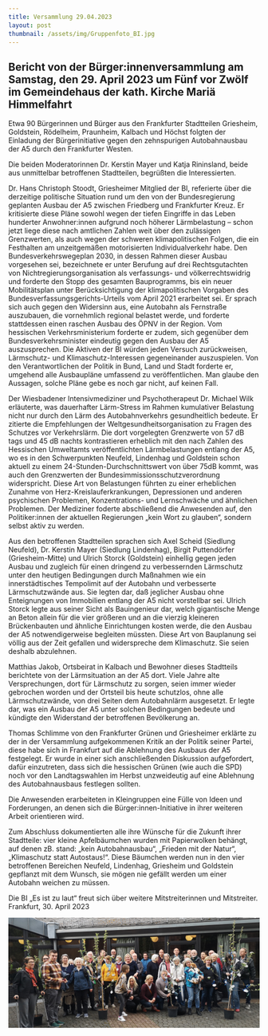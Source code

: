 ```yaml
---
title: Versammlung 29.04.2023
layout: post
thumbnail: /assets/img/Gruppenfoto_BI.jpg
---
```

## Bericht von der Bürger:innenversammlung am Samstag, den 29. April 2023 um Fünf vor Zwölf im Gemeindehaus der kath. Kirche Mariä Himmelfahrt

Etwa 90 Bürgerinnen und Bürger aus den Frankfurter Stadtteilen Griesheim, Goldstein, Rödelheim, Praunheim, Kalbach und Höchst folgten der Einladung der Bürgerinitiative gegen den zehnspurigen Autobahnausbau der A5 durch den Frankfurter Westen.

Die beiden Moderatorinnen Dr. Kerstin Mayer und Katja Rininsland, beide aus unmittelbar betroffenen Stadtteilen, begrüßten die Interessierten.

Dr. Hans Christoph Stoodt, Griesheimer Mitglied der BI, referierte über die derzeitige politische Situation rund um den von der Bundesregierung geplanten Ausbau der A5 zwischen Friedberg und Frankfurter Kreuz. Er kritisierte diese Pläne sowohl wegen der tiefen Eingriffe in das Leben hunderter Anwohner:innen aufgrund noch höherer Lärmbelastung – schon jetzt liege diese nach amtlichen Zahlen weit über den zulässigen Grenzwerten, als auch wegen der schweren klimapolitischen Folgen, die ein Festhalten am unzeitgemäßen motorisierten Individualverkehr habe. Den Bundesverkehrswegeplan 2030, in dessen Rahmen dieser Ausbau vorgesehen sei, bezeichnete er unter Berufung auf drei Rechtsgutachten von Nichtregierungsorganisation als verfassungs- und völkerrechtswidrig und forderte den Stopp des gesamten Bauprogramms, bis ein neuer Mobilitätsplan unter Berücksichtigung der klimapolitischen Vorgaben des Bundesverfassungsgerichts-Urteils vom April 2021 erarbeitet sei. Er sprach sich auch gegen den Widersinn aus, eine Autobahn als Fernstraße auszubauen, die vornehmlich regional belastet werde, und forderte stattdessen einen raschen Ausbau des ÖPNV in der Region. Vom hessischen Verkehrsministerium forderte er zudem, sich gegenüber dem Bundesverkehrsminister eindeutig gegen den Ausbau der A5 auszusprechen. Die Aktiven der BI würden jeden Versuch zurückweisen, Lärmschutz- und Klimaschutz-Interessen gegeneinander auszuspielen. Von den Verantwortlichen der Politik in Bund, Land und Stadt forderte er, umgehend alle Ausbaupläne umfassend zu veröffentlichen. Man glaube den Aussagen, solche Pläne gebe es noch gar nicht, auf keinen Fall.

Der Wiesbadener Intensivmediziner und Psychotherapeut Dr. Michael Wilk erläuterte, was dauerhafter Lärm-Stress im Rahmen kumulativer Belastung nicht nur durch den Lärm des Autobahnverkehrs gesundheitlich bedeute. Er zitierte die Empfehlungen der Weltgesundheitsorganisation zu Fragen des Schutzes vor Verkehrslärm. Die dort vorgelegten Grenzwerte von 57 dB tags und 45 dB nachts kontrastieren erheblich mit den nach Zahlen des Hessischen Umweltamts veröffentlichten Lärmbelastungen entlang der A5, wo es in den Schwerpunkten  Neufeld, Lindenhag und Goldstein schon aktuell zu einem 24-Stunden-Durchschnittswert von über 75dB kommt, was auch den Grenzwerten der Bundesimmissionsschutzverordnung widerspricht. Diese Art von Belastungen führten zu einer erheblichen Zunahme von Herz-Kreislauferkrankungen, Depressionen und anderen psychischen Problemen, Konzentrations- und Lernschwäche und ähnlichen Problemen. Der Mediziner foderte abschließend die Anwesenden auf, den Politiker:innen der aktuellen Regierungen „kein Wort zu glauben“, sondern selbst aktiv zu werden.  

Aus den betroffenen Stadtteilen sprachen sich Axel Scheid (Siedlung Neufeld), Dr. Kerstin Mayer (Siedlung Lindenhag), Birgit Puttendörfer (Griesheim-Mitte) und Ulrich Storck (Goldstein) einhellig gegen jeden Ausbau und zugleich für einen dringend zu verbessernden Lärmschutz unter den heutigen Bedingungen durch Maßnahmen wie ein innerstädtisches Tempolimit auf der Autobahn und verbesserte Lärmschutzwände aus. Sie legten dar, daß jeglicher Ausbau ohne Enteignungen von Immobilien entlang der A5 nicht vorstellbar sei. Ulrich Storck legte aus seiner Sicht als Bauingenieur dar, welch gigantische Menge an Beton allein für die vier größeren und an die vierzig kleineren  Brückenbauten und ähnliche Einrichtungen kosten werde, die den Ausbau der A5 notwendigerweise begleiten müssten. Diese Art von Bauplanung sei völlig aus der Zeit gefallen und widerspreche dem Klimaschutz. Sie seien deshalb abzulehnen.

Matthias Jakob, Ortsbeirat in Kalbach und Bewohner dieses Stadtteils berichtete von der Lärmsituation an der A5 dort. Viele Jahre alte Versprechungen, dort für Lärmschutz zu sorgen, seien immer wieder gebrochen worden und der Ortsteil bis heute schutzlos, ohne alle Lärmschutzwände, von drei Seiten dem Autobahnlärm ausgesetzt. Er legte dar, was ein Ausbau der A5 unter solchen Bedingungen bedeute und kündigte den Widerstand der betroffenen Bevölkerung an.

Thomas Schlimme von den Frankfurter Grünen und Griesheimer erklärte zu der in der  Versammlung aufgekommenen Kritik an der Politik seiner Partei, diese habe sich in Frankfurt auf die Ablehnung des Ausbaus der A5 festgelegt. Er wurde in einer sich anschließenden Diskussion aufgefordert, dafür einzutreten, dass sich die hessischen Grünen (wie auch die SPD) noch vor den Landtagswahlen im Herbst unzweideutig auf eine Ablehnung des Autobahnausbaus festlegen sollten.

Die Anwesenden erarbeiteten in Kleingruppen eine Fülle von Ideen und Forderungen, an denen sich die Bürger:innen-Initiative in ihrer weiteren Arbeit orientieren wird. 

Zum Abschluss dokumentierten alle ihre Wünsche für die Zukunft ihrer Stadtteile: vier kleine Apfelbäumchen wurden mit Papierwolken behängt, auf denen zB. stand: „kein Autobahnausbau“, „Frieden mit der Natur“, „Klimaschutz statt Autostaus!“. 
Diese Bäumchen werden nun in den vier betroffenen Bereichen Neufeld, Lindenhag, Griesheim und Goldstein gepflanzt mit dem Wunsch, sie mögen nie gefällt werden um einer Autobahn weichen zu müssen.

Die BI „Es ist zu laut“ freut sich über weitere Mitstreiterinnen und Mitstreiter.
Frankfurt, 30. April 2023

![nach der Bürger:innenversammlung](/assets/img/Gruppenfoto_BI.jpg)
